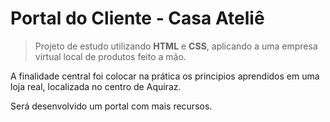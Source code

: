 # Portal do Cliente - Casa Ateliê
>Projeto de estudo utilizando __HTML__ e __CSS__, aplicando a uma empresa virtual local de produtos feito a mão.

A finalidade central foi colocar na prática os principios aprendidos em uma loja real, localizada no centro de Aquiraz. 

Será desenvolvido um portal com mais recursos.


